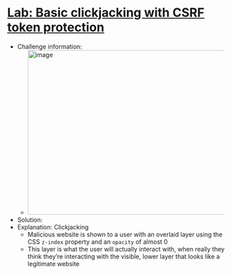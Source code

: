 # [Lab: Basic clickjacking with CSRF token protection](https://portswigger.net/web-security/clickjacking/lab-basic-csrf-protected)

- Challenge information:
  - <img width="692" height="381" alt="image" src="https://github.com/user-attachments/assets/3e1e6f07-4125-4ce1-bee3-570540f8a4a9" />
- Solution:
- Explanation: Clickjacking
  - Malicious website is shown to a user with an overlaid layer using the CSS `z-index` property and an `opacity` of almost 0
  - This layer is what the user will actually interact with, when really they think they’re interacting with the visible, lower layer that looks like a legitimate website
